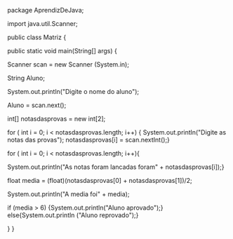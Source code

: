 package AprendizDeJava;

import java.util.Scanner;

public class Matriz {
	
public static void main(String[] args) {
		
Scanner scan = new Scanner (System.in);

String Aluno; 

System.out.println("Digite o nome do aluno");

Aluno = scan.next();

int[] notasdasprovas = new int[2];

for ( int i = 0; i < notasdasprovas.length; i++)
{
System.out.println("Digite as notas das provas");
notasdasprovas[i] = scan.nextInt();}

for ( int i = 0; i < notasdasprovas.length; i++){

System.out.println("As notas foram lancadas foram" + notasdasprovas[i]);}

float media = (float)(notasdasprovas[0] + notasdasprovas[1])/2;

System.out.println("A media foi" + media);

if (media > 6) {System.out.println("Aluno aprovado");}
else{System.out.println ("Aluno reprovado");}

}
}


